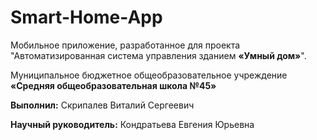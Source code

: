 # Smart-Home-App
Мобильное приложение, разработанное для проекта "Автоматизированная система управления зданием **«Умный дом»**".

Муниципальное бюджетное общеобразовательное учреждение **«Средняя общеобразовательная школа №45»**


**Выполнил:**
Скрипалев Виталий Сергеевич

**Научный руководитель:**
Кондратьева Евгения Юрьевна

